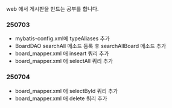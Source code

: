 web 에서 게시판을 만드는 공부를 합니다. 

### 250703
- mybatis-config.xml에 typeAliases 추가
- BoardDAO searchAll 메소드 등록 후 searchAllBoard 메소드 추가 
- board_mapper.xml 애 inseart 쿼리 추가
- board_mapper.xml 애 selectAll 쿼리 추가


### 250704
- board_mapper.xml 애 selectById 쿼리 추가
- board_mapper.xml 애 delete 쿼리 추가
